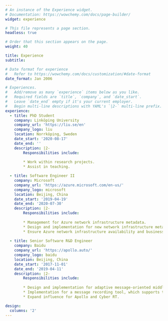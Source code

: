 ```yaml
---
# An instance of the Experience widget.
# Documentation: https://wowchemy.com/docs/page-builder/
widget: experience

# This file represents a page section.
headless: true

# Order that this section appears on the page.
weight: 40

title: Experience
subtitle:

# Date format for experience
#   Refer to https://wowchemy.com/docs/customization/#date-format
date_format: Jan 2006

# Experiences.
#   Add/remove as many `experience` items below as you like.
#   Required fields are `title`, `company`, and `date_start`.
#   Leave `date_end` empty if it's your current employer.
#   Begin multi-line descriptions with YAML's `|2-` multi-line prefix.
experience:
  - title: PhD Student
    company: Linköping University
    company_url: 'https://liu.se/en'
    company_logo: liu
    location: Norrköping, Sweden
    date_start: '2020-08-17'
    date_end: ''
    description: |2-
        Responsibilities include:
        
        * Work within research projects.
        * Assist in teaching.

  - title: Software Engineer II
    company: Microsoft
    company_url: 'https://azure.microsoft.com/en-us/'
    company_logo: microsoft
    location: Beijing, China
    date_start: '2019-04-19'
    date_end: '2020-07-30'
    description: |2-
        Responsibilities include:
        
        * Management for Azure network infrastructure metadata.
        * Design and implementation for new network infrastructure metadata buildout scenarios.
        * Ensure Azure network infrastructure availability and business continuity.
        
  - title: Senior Software R&D Engineer
    company: Baidu
    company_url: 'https://apollo.auto/'
    company_logo: baidu
    location: Beijing, China
    date_start: '2017-11-01'
    date_end: '2019-04-11'
    description: |2-
        Responsibilities include:
        
        * Design and implementation for adaptive message-oriented middleware in distributed system.
        * Implementation for a message recording tool, which supports the recording, extraction and playback of messages.
        * Expand influence for Apollo and Cyber RT.

design:
  columns: '2'
---
```

